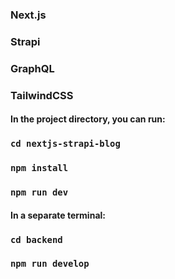 ### Next.js
### Strapi
### GraphQL
### TailwindCSS 

#### In the project directory, you can run:

### `cd nextjs-strapi-blog  `
### `npm install`
### `npm run dev`

#### In a separate terminal:
### `cd backend`
### `npm run develop`

